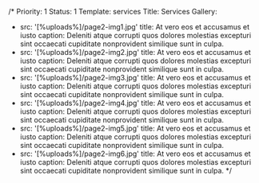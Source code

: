 /*
Priority: 1
Status: 1
Template: services
Title: Services
Gallery:
- src: '[%uploads%]/page2-img1.jpg'
  title: At vero eos et accusamus et iusto
  caption: Deleniti atque corrupti quos dolores molestias excepturi sint occaecati cupiditate nonprovident similique sunt in culpa.
- src: '[%uploads%]/page2-img2.jpg'
  title: At vero eos et accusamus et iusto
  caption: Deleniti atque corrupti quos dolores molestias excepturi sint occaecati cupiditate nonprovident similique sunt in culpa.
- src: '[%uploads%]/page2-img3.jpg'
  title: At vero eos et accusamus et iusto
  caption: Deleniti atque corrupti quos dolores molestias excepturi sint occaecati cupiditate nonprovident similique sunt in culpa.
- src: '[%uploads%]/page2-img4.jpg'
  title: At vero eos et accusamus et iusto
  caption: Deleniti atque corrupti quos dolores molestias excepturi sint occaecati cupiditate nonprovident similique sunt in culpa.
- src: '[%uploads%]/page2-img5.jpg'
  title: At vero eos et accusamus et iusto
  caption: Deleniti atque corrupti quos dolores molestias excepturi sint occaecati cupiditate nonprovident similique sunt in culpa.
- src: '[%uploads%]/page2-img6.jpg'
  title: At vero eos et accusamus et iusto
  caption: Deleniti atque corrupti quos dolores molestias excepturi sint occaecati cupiditate nonprovident similique sunt in culpa.
*/
